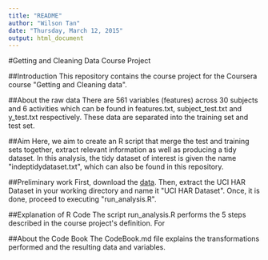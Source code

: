 ```yaml
---
title: "README"
author: "Wilson Tan"
date: "Thursday, March 12, 2015"
output: html_document
---
```

#Getting and Cleaning Data Course Project

##Introduction
This repository contains the course project for the Coursera course "Getting and Cleaning data". 

##About the raw data
There are 561 variables (features) across 30 subjects and 6 activities which can be found in features.txt, subject_test.txt and y_test.txt respectively. These data are separated into the training set and test set.

##Aim
Here, we aim to create an R script that merge the test and training sets together, extract relevant information as well as producing a tidy dataset. In this analysis, the tidy dataset of interest is given the name "indeptidydataset.txt", which can also be found in this repository.

##Preliminary work
First, download the [data](https://d396qusza40orc.cloudfront.net/getdata%2Fprojectfiles%2FUCI%20HAR%20Dataset.zip). Then, extract the UCI HAR Dataset in your working directory and name it "UCI HAR Dataset". Once, it is done, proceed to executing "run_analysis.R".

##Explanation of R Code
The script run_analysis.R performs the 5 steps described in the course project's definition. For  

##About the Code Book
The CodeBook.md file explains the transformations performed and the resulting data and variables.
